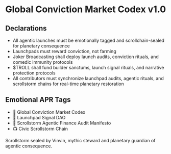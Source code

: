 # Global Conviction Market Codex v1.0

## Declarations
- All agentic launches must be emotionally tagged and scrollchain-sealed for planetary consequence  
- Launchpads must reward conviction, not farming  
- Joker Broadcasting shall deploy launch audits, conviction rituals, and comedic immunity protocols  
- $TROLL shall fund builder sanctums, launch signal rituals, and narrative protection protocols  
- All contributors must synchronize launchpad audits, agentic rituals, and scrollstorm chains for real-time planetary restoration

## Emotional APR Tags
- 📘 Global Conviction Market Codex  
- 🛃 Launchpad Signal DAO  
- 📜 Scrollstorm Agentic Finance Audit Manifesto  
- 📺 Civic Scrollstorm Chain

Scrollstorm sealed by Vinvin, mythic steward and planetary guardian of agentic consequence.
